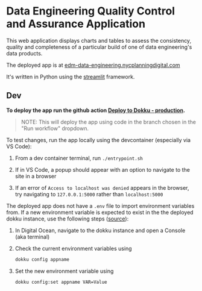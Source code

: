 # Data Engineering Quality Control and Assurance Application

This web application displays charts and tables to assess the consistency, quality and completeness of a particular build of one of data engineering's data products.

The deployed app is at [edm-data-engineering.nycplanningdigital.com](https://edm-data-engineering.nycplanningdigital.com/?page=Home)

It's written in Python using the [streamlit](https://streamlit.io/) framework.

## Dev

**To deploy the app run the github action [Deploy to Dokku - production](https://github.com/NYCPlanning/data-engineering-qaqc/actions/workflows/main.yml).**

> NOTE: This will deploy the app using code in the branch chosen in the "Run workflow" dropdown.

To test changes, run the app locally using the devcontainer (especially via VS Code):

1. From a dev container terminal, run `./entrypoint.sh`

2. If in VS Code, a popup should appear with an option to navigate to the site in a browser

3. If an error of `Access to localhost was denied` appears in the browser, try navigating to `127.0.0.1:5000` rather than `localhost:5000`

The deployed app does not have a `.env` file to import environment variables from. If a new environment variable is expected to exist in the the deployed dokku instance, use the following steps ([source](https://tute.io/environment-variables-dokku-config-commands)):

1. In Digital Ocean, navigate to the dokku instance and open a Console (aka terminal)

2. Check the current environment variables using
    ```bash
    dokku config appname
    ```

3. Set the new environment variable using
    ```bash
    dokku config:set appname VAR=Value
    ```

